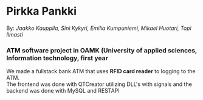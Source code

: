 # Pirkka Pankki </br>
By: *_Jaakko Kauppila, Sini Kykyri, Emilia Kumpuniemi, Mikael Huotari, Topi Ilmasti_* </br>
### ATM software project in OAMK (University of applied sciences, Information technology, first year </br>
We made a fullstack bank ATM that uses **RFID card reader** to logging to the ATM.</br>
The frontend was done with QTCreator utilizing DLL's with signals and the backend was done with MySQL and RESTAPI </br>

